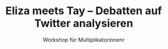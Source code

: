---
title: "Eliza meets Tay – Debatten auf Twitter analysieren"
subtitle: "Workshop für Multiplikatorinnenr"
img: "/publikationen/teasers/twitterdebatten.jpg"
ws_teaser: "Debatten auf Twitter für die eigene politische Bildung nutzten - in diesem Workshop werden die Verläufe von Debatten wie #metoo oder #diesejungenleute untersucht und eigene Bots gebaut, um deren Wirken besser zu verstehen."
link: '/publikationen/downloads/Handreichung_Twitterdebatten.pdf'

---